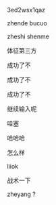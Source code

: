 3ed2wsx1qaz

zhende bucuo

zheshi shenme 

体征第三方

成功了不

成功了不

成功了不

继续输入呢

哇塞

哈哈哈

怎么样

liiok

战术一下

zheyang ?

